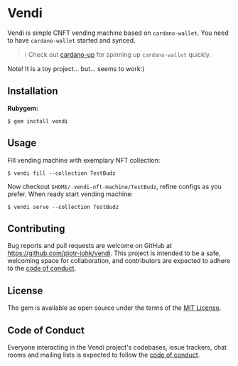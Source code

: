 # Vendi

Vendi is simple CNFT vending machine based on `cardano-wallet`.
You need to have `cardano-wallet` started and synced.

> :information_source: Check out [cardano-up](https://github.com/piotr-iohk/cardano-up) for spinning up `cardano-wallet` quickly.

Note! It is a toy project... but... seems to work:)

## Installation

**Rubygem:**

    $ gem install vendi

## Usage

Fill vending machine with exemplary NFT collection:

    $ vendi fill --collection TestBudz

Now checkout `$HOME/.vendi-nft-machine/TestBudz`, refine configs as you prefer.
When ready start vending machine:

    $ vendi serve --collection TestBudz


## Contributing

Bug reports and pull requests are welcome on GitHub at https://github.com/piotr-iohk/vendi. This project is intended to be a safe, welcoming space for collaboration, and contributors are expected to adhere to the [code of conduct](https://github.com/piotr-iohk/vendi/blob/master/CODE_OF_CONDUCT.md).


## License

The gem is available as open source under the terms of the [MIT License](https://opensource.org/licenses/MIT).

## Code of Conduct

Everyone interacting in the Vendi project's codebases, issue trackers, chat rooms and mailing lists is expected to follow the [code of conduct](https://github.com/piotr-iohk/vendi/blob/master/CODE_OF_CONDUCT.md).
